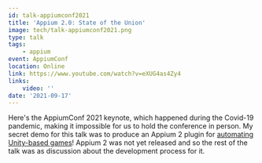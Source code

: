 ```yaml
---
id: talk-appiumconf2021
title: 'Appium 2.0: State of the Union'
image: tech/talk-appiumconf2021.png
type: talk
tags:
    - appium
event: AppiumConf
location: Online
link: https://www.youtube.com/watch?v=eXUG4as4Zy4
links:
    video: ''
date: '2021-09-17'
---
```


Here's the AppiumConf 2021 keynote, which happened during the Covid-19 pandemic, making it
impossible for us to hold the conference in person. My secret demo for this talk was to produce an
Appium 2 plugin for [automating Unity-based
games](https://github.com/headspinio/appium-altunity-plugin/)! Appium 2 was not yet released and so
the rest of the talk was as discussion about the development process for it.
